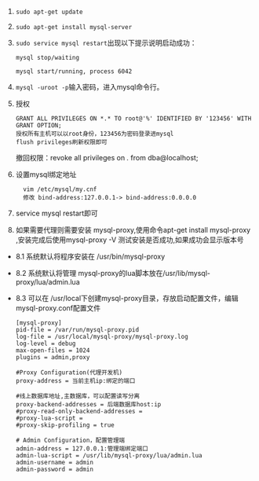 1.    `sudo apt-get update`

2.  `sudo apt-get install mysql-server`

3.  `sudo service mysql restart`出现以下提示说明启动成功：
        
        mysql stop/waiting
        
        mysql start/running, process 6042
        
4.    `mysql -uroot -p`输入密码，进入mysql命令行。

5.    授权
    
          GRANT ALL PRIVILEGES ON *.* TO root@'%' IDENTIFIED BY '123456' WITH GRANT OPTION;
          授权所有主机可以以root身份，123456为密码登录进mysql
          flush privileges刷新权限即可
           
      撤回权限：revoke all privileges on *.* from dba@localhost;     
           
6.  设置mysql绑定地址
    
          vim /etc/mysql/my.cnf
          修改 bind-address:127.0.0.1-> bind-address:0.0.0.0
    
7. service mysql restart即可

8. 如果需要代理则需要安装 mysql-proxy,使用命令apt-get install mysql-proxy ,安装完成后使用mysql-proxy -V 测试安装是否成功,如果成功会显示版本号

* 8.1 系统默认将程序安装在 /usr/bin/mysql-proxy  
* 8.2 系统默认将管理 mysql-proxy的lua脚本放在/usr/lib/mysql-proxy/lua/admin.lua  
* 8.3 可以在 /usr/local下创建mysql-proxy目录，存放启动配置文件，编辑 mysql-proxy.conf配置文件 

      [mysql-proxy]
      pid-file = /var/run/mysql-proxy.pid
      log-file = /usr/local/mysql-proxy/mysql-proxy.log
      log-level = debug
      max-open-files = 1024
      plugins = admin,proxy

      #Proxy Configuration(代理开发机)
      proxy-address = 当前主机ip:绑定的端口

      #线上数据库地址,主数据库，可以配置读写分离
      proxy-backend-addresses = 后端数据库host:ip
      #proxy-read-only-backend-addresses =
      #proxy-lua-script =
      #proxy-skip-profiling = true

      # Admin Configuration，配置管理端
      admin-address = 127.0.0.1:管理端绑定端口
      admin-lua-script = /usr/lib/mysql-proxy/lua/admin.lua
      admin-username = admin
      admin-password = admin
